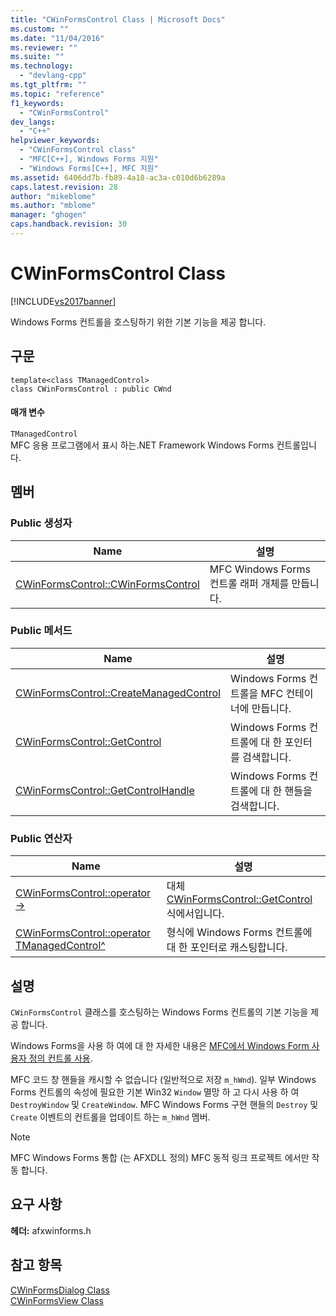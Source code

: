 ```yaml
---
title: "CWinFormsControl Class | Microsoft Docs"
ms.custom: ""
ms.date: "11/04/2016"
ms.reviewer: ""
ms.suite: ""
ms.technology: 
  - "devlang-cpp"
ms.tgt_pltfrm: ""
ms.topic: "reference"
f1_keywords: 
  - "CWinFormsControl"
dev_langs: 
  - "C++"
helpviewer_keywords: 
  - "CWinFormsControl class"
  - "MFC[C++], Windows Forms 지원"
  - "Windows Forms[C++], MFC 지원"
ms.assetid: 6406dd7b-fb89-4a18-ac3a-c010d6b6289a
caps.latest.revision: 28
author: "mikeblome"
ms.author: "mblome"
manager: "ghogen"
caps.handback.revision: 30
---
```

# CWinFormsControl Class
[!INCLUDE[vs2017banner](../../assembler/inline/includes/vs2017banner.md)]

Windows Forms 컨트롤을 호스팅하기 위한 기본 기능을 제공 합니다.  
  
## 구문  
  
```  
template<class TManagedControl>  
class CWinFormsControl : public CWnd  
```  
  
#### 매개 변수  
 `TManagedControl`  
 MFC 응용 프로그램에서 표시 하는.NET Framework Windows Forms 컨트롤입니다.  
  
## 멤버  
  
### Public 생성자  
  
|Name|설명|  
|----------|--------|  
|[CWinFormsControl::CWinFormsControl](../Topic/CWinFormsControl::CWinFormsControl.md)|MFC Windows Forms 컨트롤 래퍼 개체를 만듭니다.|  
  
### Public 메서드  
  
|Name|설명|  
|----------|--------|  
|[CWinFormsControl::CreateManagedControl](../Topic/CWinFormsControl::CreateManagedControl.md)|Windows Forms 컨트롤을 MFC 컨테이너에 만듭니다.|  
|[CWinFormsControl::GetControl](../Topic/CWinFormsControl::GetControl.md)|Windows Forms 컨트롤에 대 한 포인터를 검색합니다.|  
|[CWinFormsControl::GetControlHandle](../Topic/CWinFormsControl::GetControlHandle.md)|Windows Forms 컨트롤에 대 한 핸들을 검색합니다.|  
  
### Public 연산자  
  
|Name|설명|  
|----------|--------|  
|[CWinFormsControl::operator \-\>](../Topic/CWinFormsControl::operator%20-%3E.md)|대체 [CWinFormsControl::GetControl](../Topic/CWinFormsControl::GetControl.md) 식에서입니다.|  
|[CWinFormsControl::operator TManagedControl^](../Topic/CWinFormsControl::operator%20TManagedControl%5E.md)|형식에 Windows Forms 컨트롤에 대 한 포인터로 캐스팅합니다.|  
  
## 설명  
 `CWinFormsControl` 클래스를 호스팅하는 Windows Forms 컨트롤의 기본 기능을 제공 합니다.  
  
 Windows Forms을 사용 하 여에 대 한 자세한 내용은 [MFC에서 Windows Form 사용자 정의 컨트롤 사용](../../dotnet/using-a-windows-form-user-control-in-mfc.md).  
  
 MFC 코드 창 핸들을 캐시할 수 없습니다 \(일반적으로 저장 `m_hWnd`\).  일부 Windows Forms 컨트롤의 속성에 필요한 기본 Win32 `Window` 멸망 하 고 다시 사용 하 여 `DestroyWindow` 및 `CreateWindow`.  MFC Windows Forms 구현 핸들의 `Destroy` 및 `Create` 이벤트의 컨트롤을 업데이트 하는 `m_hWnd` 멤버.  
  
> [!NOTE]
>  MFC Windows Forms 통합 \(는 AFXDLL 정의\) MFC 동적 링크 프로젝트 에서만 작동 합니다.  
  
## 요구 사항  
 **헤더:** afxwinforms.h  
  
## 참고 항목  
 [CWinFormsDialog Class](../../mfc/reference/cwinformsdialog-class.md)   
 [CWinFormsView Class](../../mfc/reference/cwinformsview-class.md)